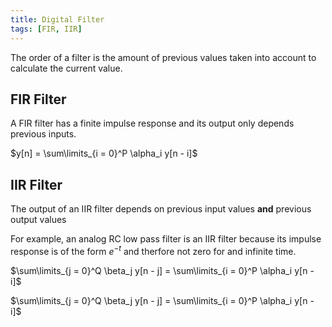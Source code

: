 ```yaml
---
title: Digital Filter
tags: [FIR, IIR]
--- 
```


The order of a filter is the amount of previous values taken into account to calculate the current value.


## FIR Filter
A FIR filter has a finite impulse response and its output only depends previous inputs.

$y[n] = \sum\limits_{i = 0}^P \alpha_i y[n - i]$


## IIR Filter
The output of an IIR filter depends on previous input values **and** previous output values

For example, an analog RC low pass filter is an IIR filter because its impulse response is of the form $e^{-t}$ and therfore not zero for and infinite time.


$\sum\limits_{j = 0}^Q \beta_j y[n - j] = \sum\limits_{i = 0}^P \alpha_i y[n - i]$


$\sum\limits_{j = 0}^Q \beta_j y[n - j] = \sum\limits_{i = 0}^P \alpha_i y[n - i]$



